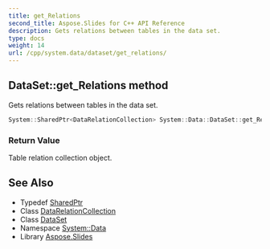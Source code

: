 ```yaml
---
title: get_Relations
second_title: Aspose.Slides for C++ API Reference
description: Gets relations between tables in the data set.
type: docs
weight: 14
url: /cpp/system.data/dataset/get_relations/
---
```

## DataSet::get_Relations method


Gets relations between tables in the data set.

```cpp
System::SharedPtr<DataRelationCollection> System::Data::DataSet::get_Relations()
```


### Return Value

Table relation collection object.

## See Also

* Typedef [SharedPtr](../../../system/sharedptr/)
* Class [DataRelationCollection](../../datarelationcollection/)
* Class [DataSet](../)
* Namespace [System::Data](../../)
* Library [Aspose.Slides](../../../)

